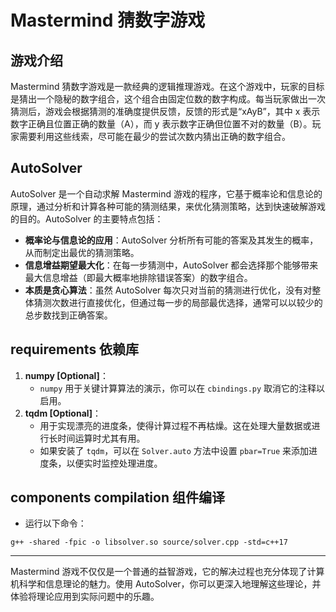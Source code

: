 # Mastermind 猜数字游戏

## 游戏介绍
Mastermind 猜数字游戏是一款经典的逻辑推理游戏。在这个游戏中，玩家的目标是猜出一个隐秘的数字组合，这个组合由固定位数的数字构成。每当玩家做出一次猜测后，游戏会根据猜测的准确度提供反馈，反馈的形式是“xAyB”，其中 x 表示数字正确且位置正确的数量（A），而 y 表示数字正确但位置不对的数量（B）。玩家需要利用这些线索，尽可能在最少的尝试次数内猜出正确的数字组合。

## AutoSolver
AutoSolver 是一个自动求解 Mastermind 游戏的程序，它基于概率论和信息论的原理，通过分析和计算各种可能的猜测结果，来优化猜测策略，达到快速破解游戏的目的。AutoSolver 的主要特点包括：

- **概率论与信息论的应用**：AutoSolver 分析所有可能的答案及其发生的概率，从而制定出最优的猜测策略。
- **信息增益期望最大化**：在每一步猜测中，AutoSolver 都会选择那个能够带来最大信息增益（即最大概率地排除错误答案）的数字组合。
- **本质是贪心算法**：虽然 AutoSolver 每次只对当前的猜测进行优化，没有对整体猜测次数进行直接优化，但通过每一步的局部最优选择，通常可以以较少的总步数找到正确答案。

## requirements 依赖库
1. **numpy [Optional]**：
    - `numpy` 用于关键计算算法的演示，你可以在 `cbindings.py` 取消它的注释以启用。
2. **tqdm [Optional]**：
    - 用于实现漂亮的进度条，使得计算过程不再枯燥。这在处理大量数据或进行长时间运算时尤其有用。
    - 如果安装了 `tqdm`，可以在 `Solver.auto` 方法中设置 `pbar=True` 来添加进度条，以便实时监控处理进度。

## components compilation 组件编译
- 运行以下命令：
```
g++ -shared -fpic -o libsolver.so source/solver.cpp -std=c++17
```

---

Mastermind 游戏不仅仅是一个普通的益智游戏，它的解决过程也充分体现了计算机科学和信息理论的魅力。使用 AutoSolver，你可以更深入地理解这些理论，并体验将理论应用到实际问题中的乐趣。
